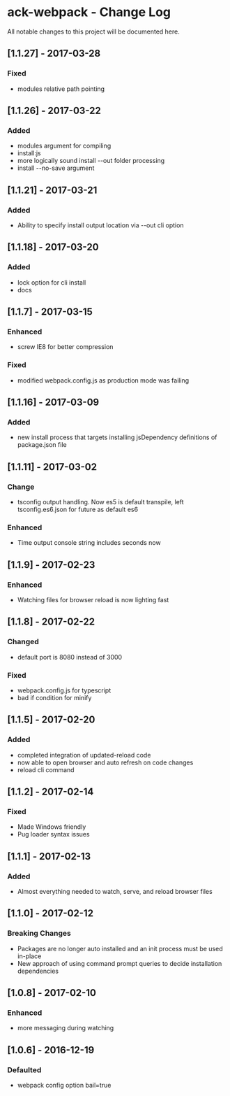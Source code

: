 # ack-webpack - Change Log
All notable changes to this project will be documented here.

## [1.1.27] - 2017-03-28
### Fixed
- modules relative path pointing

## [1.1.26] - 2017-03-22
### Added
- modules argument for compiling
- install:js
- more logically sound install --out folder processing
- install --no-save argument

## [1.1.21] - 2017-03-21
### Added
- Ability to specify install output location via --out cli option

## [1.1.18] - 2017-03-20
### Added
- lock option for cli install
- docs

## [1.1.7] - 2017-03-15
### Enhanced
- screw IE8 for better compression
### Fixed
- modified webpack.config.js as production mode was failing

## [1.1.16] - 2017-03-09
### Added
- new install process that targets installing jsDependency definitions of package.json file

## [1.1.11] - 2017-03-02
### Change
- tsconfig output handling. Now es5 is default transpile, left tsconfig.es6.json for future as default es6
### Enhanced
- Time output console string includes seconds now

## [1.1.9] - 2017-02-23
### Enhanced
- Watching files for browser reload is now lighting fast

## [1.1.8] - 2017-02-22
### Changed
- default port is 8080 instead of 3000
### Fixed
- webpack.config.js for typescript
- bad if condition for minify

## [1.1.5] - 2017-02-20
### Added
- completed integration of updated-reload code
- now able to open browser and auto refresh on code changes
- reload cli command

## [1.1.2] - 2017-02-14
### Fixed
- Made Windows friendly
- Pug loader syntax issues

## [1.1.1] - 2017-02-13
### Added
- Almost everything needed to watch, serve, and reload browser files

## [1.1.0] - 2017-02-12
### Breaking Changes
- Packages are no longer auto installed and an init process must be used in-place
- New approach of using command prompt queries to decide installation dependencies

## [1.0.8] - 2017-02-10
### Enhanced
- more messaging during watching

## [1.0.6] - 2016-12-19
### Defaulted
- webpack config option bail=true
